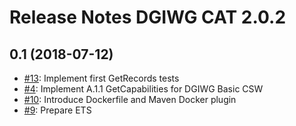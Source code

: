 # Release Notes DGIWG CAT 2.0.2

## 0.1 (2018-07-12)
- [#13](https://github.com/opengeospatial/ets-cat20-dgiwg10/pull/13): Implement first GetRecords tests
- [#4](https://github.com/opengeospatial/ets-cat20-dgiwg10/issues/4): Implement A.1.1 GetCapabilities for DGIWG Basic CSW
- [#10](https://github.com/opengeospatial/ets-cat20-dgiwg10/issues/10): Introduce Dockerfile and Maven Docker plugin
- [#9](https://github.com/opengeospatial/ets-cat20-dgiwg10/issues/9): Prepare ETS
